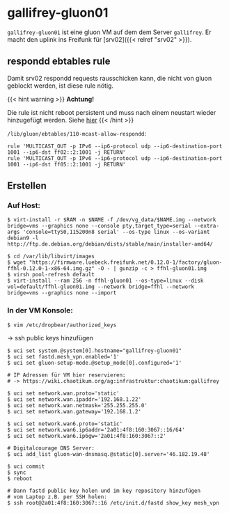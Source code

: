 # gallifrey-gluon01

`gallifrey-gluon01` ist eine gluon VM auf dem dem Server `gallifrey`. Er macht den uplink ins
Freifunk für [srv02]({{< relref "srv02" >}}).


## respondd ebtables rule

Damit srv02 respondd requests rausschicken kann, die nicht von gluon geblockt werden, ist diese rule
nötig.


{{< hint warning >}}
**Achtung!**

Die rule ist nicht reboot persistent und muss nach einem neustart wieder hinzugefügt werden.
Siehe [hier](https://github.com/freifunk-gluon/gluon/pull/2103)
{{< /hint >}}


`/lib/gluon/ebtables/110-mcast-allow-respondd`:

```
rule 'MULTICAST_OUT -p IPv6 --ip6-protocol udp --ip6-destination-port 1001 --ip6-dst ff02::2:1001 -j RETURN'
rule 'MULTICAST_OUT -p IPv6 --ip6-protocol udp --ip6-destination-port 1001 --ip6-dst ff05::2:1001 -j RETURN'
```

## Erstellen

### Auf Host:

```
$ virt-install -r $RAM -n $NAME -f /dev/vg_data/$NAME.img --network bridge=vms --graphics none --console pty,target_type=serial --extra-args 'console=ttyS0,115200n8 serial' --os-type linux --os-variant debian9 -l http://ftp.de.debian.org/debian/dists/stable/main/installer-amd64/
```

```
$ cd /var/lib/libvirt/images
$ wget "https://firmware.luebeck.freifunk.net/0.12.0-1/factory/gluon-ffhl-0.12.0-1-x86-64.img.gz" -O - | gunzip -c > ffhl-gluon01.img
$ virsh pool-refresh default
$ virt-install --ram 256 -n ffhl-gluon01 --os-type=linux --disk vol=default/ffhl-gluon01.img --network bridge=ffhl --network bridge=vms --graphics none --import
```


### In der VM Konsole:

```
$ vim /etc/dropbear/authorized_keys
```
-> ssh public keys hinzufügen

```
$ uci set system.@system[0].hostname="gallifrey-gluon01"
$ uci set fastd.mesh_vpn.enabled='1'
$ uci set gluon-setup-mode.@setup_mode[0].configured='1'

# IP Adressen für VM hier reservieren:
# -> https://wiki.chaotikum.org/ag:infrastruktur:chaotikum:gallifrey

$ uci set network.wan.proto='static'
$ uci set network.wan.ipaddr='192.168.1.22'
$ uci set network.wan.netmask='255.255.255.0'
$ uci set network.wan.gateway='192.168.1.2'

$ uci set network.wan6.proto='static'
$ uci set network.wan6.ip6addr='2a01:4f8:160:3067::16/64'
$ uci set network.wan6.ip6gw='2a01:4f8:160:3067::2'

# Digitalcourage DNS Server:
$ uci add_list gluon-wan-dnsmasq.@static[0].server='46.182.19.48'

$ uci commit
$ sync
$ reboot

# Dann fastd public key holen und im key repository hinzufügen
# vom Laptop z.B. per SSH holen:
$ ssh root@2a01:4f8:160:3067::16 /etc/init.d/fastd show_key mesh_vpn
```

